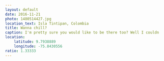 ```yaml
---
layout: default
date: 2016-11-21
photo: 1480514427.jpg
location_text: Isla Tintipan, Colombia
title: Wanna chill?
caption: I'm pretty sure you would like to be there too? Well I couldn't as this was a private property.
location:
    latitude: 9.7938889
    longitude: -75.8430556
ratio: 1.33333
---
```

